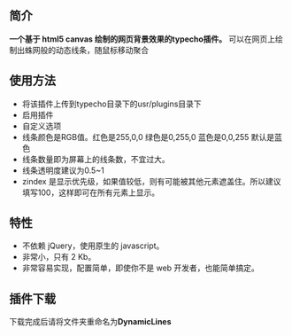 ## 简介 ##
**一个基于 html5 canvas 绘制的网页背景效果的typecho插件。**
可以在网页上绘制出蛛网般的动态线条，随鼠标移动聚合

## 使用方法 ##

 - 将该插件上传到typecho目录下的usr/plugins目录下
 - 启用插件
 - 自定义选项
 - 线条颜色是RGB值。红色是255,0,0 绿色是0,255,0 蓝色是0,0,255 默认是蓝色
 - 线条数量即为屏幕上的线条数，不宜过大。
 - 线条透明度建议为0.5~1
 - zindex 是显示优先级，如果值较低，则有可能被其他元素遮盖住。所以建议填写100，这样即可在所有元素上显示。
## 特性 ##
 - 不依赖 jQuery，使用原生的 javascript。
 - 非常小，只有 2 Kb。
 - 非常容易实现，配置简单，即使你不是 web 开发者，也能简单搞定。
## 插件下载 ##
下载完成后请将文件夹重命名为**DynamicLines**




